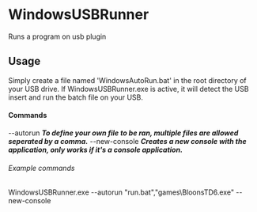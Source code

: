 # WindowsUSBRunner
 Runs a program on usb plugin

## Usage
 Simply create a file named 'WindowsAutoRun.bat' in the root directory of your USB drive.
 If WindowsUSBRunner.exe is active, it will detect the USB insert and run the batch file on your USB.

#### Commands
 --autorun <file> ***To define your own file to be ran, multiple files are allowed seperated by a comma.***
 --new-console ***Creates a new console with the application, only works if it's a console application.***

###### Example commands
WindowsUSBRunner.exe --autorun "run.bat","games\BloonsTD6.exe" --new-console
